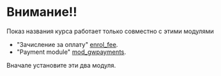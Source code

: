 # Внимание!!
Показ названия курса работает только совместно с этими модулями
+ "Зачисление за оплату" [enrol_fee](https://github.com/Snickser/moodle-enrol_fee/tree/dev).
+ "Payment module" [mod_gwpayments](https://github.com/Snickser/moodle-mod_gwpayments/tree/dev).

Вначале установите эти два модуля.
